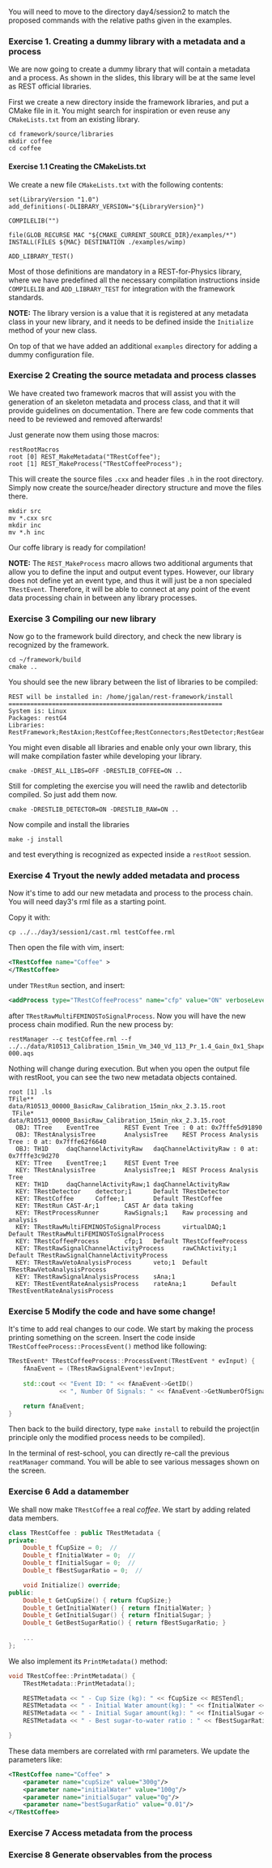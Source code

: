 You will need to move to the directory day4/session2 to match the proposed commands with the relative paths given in the examples.

### Exercise 1. Creating a dummy library with a metadata and a process

We are now going to create a dummy library that will contain a metadata and a process. As shown in the slides, this library will be at the same level as REST official libraries.

First we create a new directory inside the framework libraries, and put a CMake file in it. You might search for inspiration or even reuse any `CMakeLists.txt` from an existing library.

```
cd framework/source/libraries
mkdir coffee
cd coffee
```

#### Exercise 1.1 Creating the CMakeLists.txt

We create a new file `CMakeLists.txt` with the following contents:

```
set(LibraryVersion "1.0")
add_definitions(-DLIBRARY_VERSION="${LibraryVersion}")

COMPILELIB("")

file(GLOB_RECURSE MAC "${CMAKE_CURRENT_SOURCE_DIR}/examples/*")
INSTALL(FILES ${MAC} DESTINATION ./examples/wimp)

ADD_LIBRARY_TEST()
```

Most of those definitions are mandatory in a REST-for-Physics library, where we have predefined all the necessary compilation instructions inside `COMPILELIB` and `ADD_LIBRARY_TEST` for integration with the framework standards.

**NOTE:** The library version is a value that it is registered at any metadata class in your new library, and it needs to be defined inside the `Initialize` method of your new class.

On top of that we have added an additional `examples` directory for adding a dummy configuration file.

### Exercise 2 Creating the source metadata and process classes

We have created two framework macros that will assist you with the generation of an skeleton metadata and process class, and that it will provide guidelines on documentation. There are few code comments that need to be reviewed and removed afterwards!

Just generate now them using those macros:

```
restRootMacros
root [0] REST_MakeMetadata("TRestCoffee");
root [1] REST_MakeProcess("TRestCoffeeProcess");
```

This will create the source files `.cxx` and header files `.h` in the root directory. Simply now create the source/header directory structure and move the files there.

```
mkdir src
mv *.cxx src
mkdir inc
mv *.h inc
```

Our coffe library is ready for compilation!

**NOTE:** The `REST_MakeProcess` macro allows two additional arguments that allow you to define the input and output event types. However, our library does not define yet an event type, and thus it will just be a non specialed `TRestEvent`. Therefore, it will be able to connect at any point of the event data processing chain in between any library processes.

### Exercise 3 Compiling our new library

Now go to the framework build directory, and check the new library is recognized by the framework.

```
cd ~/framework/build
cmake ..
```

You should see the new library between the list of libraries to be compiled:

```
REST will be installed in: /home/jgalan/rest-framework/install
===========================================================
System is: Linux
Packages: restG4 
Libraries: RestFramework;RestAxion;RestCoffee;RestConnectors;RestDetector;RestGeant4;RestLegacy;RestRaw;RestTrack;RestWimp
```

You might even disable all libraries and enable only your own library, this will make compilation faster while developing your library.

```
cmake -DREST_ALL_LIBS=OFF -DRESTLIB_COFFEE=ON ..
```

Still for completing the exercise you will need the rawlib and detectorlib compiled. So just add them now.

```
cmake -DRESTLIB_DETECTOR=ON -DRESTLIB_RAW=ON ..
```

Now compile and install the libraries

```
make -j install
```

and test everything is recognized as expected inside a `restRoot` session.


### Exercise 4 Tryout the newly added metadata and process

Now it's time to add our new metadata and process to the process chain. You will need day3's rml file as a starting point.

Copy it with:

```
cp ../../day3/session1/cast.rml testCoffee.rml
```

Then open the file with vim, insert:

```xml
<TRestCoffee name="Coffee" >
</TRestCoffee>
```

under `TRestRun` section, and insert:

```xml
<addProcess type="TRestCoffeeProcess" name="cfp" value="ON" verboseLevel="silent"/>
```

after `TRestRawMultiFEMINOSToSignalProcess`. Now you will have the new process chain modified. Run the new process by:

```
restManager --c testCoffee.rml --f ../../data/R10513_Calibration_15min_Vm_340_Vd_113_Pr_1.4_Gain_0x1_Shape_0xD_Clock_0x02-000.aqs
```

Nothing will change during execution. But when you open the output file with restRoot, you can see the two new metadata objects contained.

```
root [1] .ls
TFile**         data/R10513_00000_BasicRaw_Calibration_15min_nkx_2.3.15.root
 TFile*         data/R10513_00000_BasicRaw_Calibration_15min_nkx_2.3.15.root
  OBJ: TTree    EventTree       REST Event Tree : 0 at: 0x7fffe5d91890
  OBJ: TRestAnalysisTree        AnalysisTree    REST Process Analysis Tree : 0 at: 0x7fffe62f6640
  OBJ: TH1D     daqChannelActivityRaw   daqChannelActivityRaw : 0 at: 0x7fffe3c9d270
  KEY: TTree    EventTree;1     REST Event Tree
  KEY: TRestAnalysisTree        AnalysisTree;1  REST Process Analysis Tree
  KEY: TH1D     daqChannelActivityRaw;1 daqChannelActivityRaw
  KEY: TRestDetector    detector;1      Default TRestDetector
  KEY: TRestCoffee      Coffee;1        Default TRestCoffee
  KEY: TRestRun CAST-Ar;1       CAST Ar data taking
  KEY: TRestProcessRunner       RawSignals;1    Raw processing and analysis
  KEY: TRestRawMultiFEMINOSToSignalProcess      virtualDAQ;1    Default TRestRawMultiFEMINOSToSignalProcess
  KEY: TRestCoffeeProcess       cfp;1   Default TRestCoffeeProcess
  KEY: TRestRawSignalChannelActivityProcess     rawChActivity;1 Default TRestRawSignalChannelActivityProcess
  KEY: TRestRawVetoAnalysisProcess      veto;1  Default TRestRawVetoAnalysisProcess
  KEY: TRestRawSignalAnalysisProcess    sAna;1
  KEY: TRestEventRateAnalysisProcess    rateAna;1       Default TRestEventRateAnalysisProcess
```

### Exercise 5 Modify the code and have some change!

It's time to add real changes to our code. We start by making the process printing something on the screen. 
Insert the code inside `TRestCoffeeProcess::ProcessEvent()` method like following:

```c++
TRestEvent* TRestCoffeeProcess::ProcessEvent(TRestEvent * evInput) {
    fAnaEvent = (TRestRawSignalEvent*)evInput;
    
    std::cout << "Event ID: " << fAnaEvent->GetID()
              << ", Number Of Signals: " << fAnaEvent->GetNumberOfSignals() << std::endl;

    return fAnaEvent;
}
```

Then back to the build directory, type `make install` to rebuild the project(in principle only the modified process needs to be compiled). 

In the terminal of rest-school, you can directly re-call the previous `reatManager` command. You will be able to see various messages shown on the screen.


### Exercise 6 Add a datamember

We shall now make `TRestCoffee` a real *coffee*. We start by adding related data members.

```c++
class TRestCoffee : public TRestMetadata {
private:
    Double_t fCupSize = 0;  //
    Double_t fInitialWater = 0;  //
    Double_t fInitialSugar = 0;  //
    Double_t fBestSugarRatio = 0;  //

    void Initialize() override;
public:
    Double_t GetCupSize() { return fCupSize;}
    Double_t GetInitialWater() { return fInitialWater; }
    Double_t GetInitialSugar() { return fInitialSugar; }
    Double_t GetBestSugarRatio() { return fBestSugarRatio; }
    
    ...
};
```

We also implement its `PrintMetadata()` method:

```c++
void TRestCoffee::PrintMetadata() {
    TRestMetadata::PrintMetadata();

    RESTMetadata << " - Cup Size (kg): " << fCupSize << RESTendl;
    RESTMetadata << " - Initial Water amount(kg): " << fInitialWater << RESTendl;
    RESTMetadata << " - Initial Sugar amount(kg): " << fInitialSugar << RESTendl;
    RESTMetadata << " - Best sugar-to-water ratio : " << fBestSugarRatio << RESTendl;

}
```

These data members are correlated with rml parameters. We update the parameters like:

```xml
<TRestCoffee name="Coffee" >
    <parameter name="cupSize" value="300g"/>
    <parameter name="initialWater" value="100g"/>
    <parameter name="initialSugar" value="0g"/>
    <parameter name="bestSugarRatio" value="0.01"/>
</TRestCoffee>
```

### Exercise 7 Access metadata from the process






### Exercise 8 Generate observables from the process










